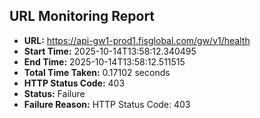 ## URL Monitoring Report

- **URL:** https://api-gw1-prod1.fisglobal.com/gw/v1/health
- **Start Time:** 2025-10-14T13:58:12.340495
- **End Time:** 2025-10-14T13:58:12.511515
- **Total Time Taken:** 0.17102 seconds
- **HTTP Status Code:** 403
- **Status:** Failure
- **Failure Reason:** HTTP Status Code: 403
